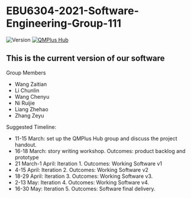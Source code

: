 # EBU6304-2021-Software-Engineering-Group-111

![Version](https://img.shields.io/badge/Version-1.0-green)
[![QMPlus Hub](https://img.shields.io/badge/QMPlus%20Hub-here-orange)](https://hub.qmplus.qmul.ac.uk/group/ebu6304-2022-software-engin-35)

## This is the current version of our software

Group Members
- Wang Zaitian
- Li Chunlin
- Wang Chenyu
- Ni Ruijie
- Liang Zhehao
- Zhang Zeyu


Suggested Timeline:
- 11-15 March: set up the QMPlus Hub group and discuss the project handout.
- 16-18 March: story writing workshop. Outcomes: product backlog and prototype
- 21 March-1 April: Iteration 1. Outcomes: Working Software v1
- 4-15 April: Iteration 2. Outcomes: Working Software v2
- 18-29 April: Iteration 3. Outcomes: Working Software v3.
- 2-13 May: Iteration 4. Outcomes: Working Software v4.
- 16-30 May: Iteration 5. Outcomes: Software final delivery.